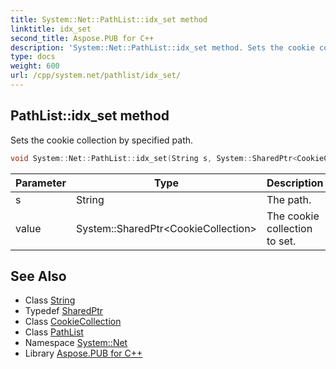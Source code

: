 ```yaml
---
title: System::Net::PathList::idx_set method
linktitle: idx_set
second_title: Aspose.PUB for C++
description: 'System::Net::PathList::idx_set method. Sets the cookie collection by specified path in C++.'
type: docs
weight: 600
url: /cpp/system.net/pathlist/idx_set/
---
```

## PathList::idx_set method


Sets the cookie collection by specified path.

```cpp
void System::Net::PathList::idx_set(String s, System::SharedPtr<CookieCollection> value)
```


| Parameter | Type | Description |
| --- | --- | --- |
| s | String | The path. |
| value | System::SharedPtr\<CookieCollection\> | The cookie collection to set. |

## See Also

* Class [String](../../../system/string/)
* Typedef [SharedPtr](../../../system/sharedptr/)
* Class [CookieCollection](../../cookiecollection/)
* Class [PathList](../)
* Namespace [System::Net](../../)
* Library [Aspose.PUB for C++](../../../)
